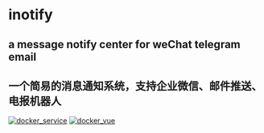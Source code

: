 # inotify
## a message notify center for weChat telegram email
## 一个简易的消息通知系统，支持企业微信、邮件推送、电报机器人
[![docker_service](https://github.com/xpnas/Inotify/actions/workflows/dockerservice.yml/badge.svg)](https://github.com/xpnas/Inotify/actions/workflows/dockerservice.yml)
[![docker_vue](https://github.com/xpnas/Inotify/actions/workflows/dockervue.yml/badge.svg)](https://github.com/xpnas/Inotify/actions/workflows/dockervue.yml)

